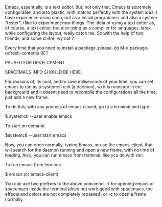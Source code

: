 Emacs, essentially, is a text editor. But, not only that. Emacs is extremely configurable, and also plastic, 
with matchs perfectly with the system idea. I have experience using nano, but as a inicial programmer and 
also a system "tester", i like to experiment new things. The ideia of using a text editor as, of course, a 
text editor, but also using as a compiler for languages, latex, while configuring the layout, really catch me.
So with the help of two friends, and some chifre, wy not ?

Every time that you need to install a package, please, do M-x package-refresh-contents RET

PAUSED FOR DEVELOPMENT

SPACEMACS INFO SHOULD BE HERE.

For reasons of, its cool, and to save miliseconds of your time, you can set emacs to run as a systemctl unit (a daemon), so it is runningn in the background and it doesnt need to recompile the configurations all the time, just add a new frame. 

To do this, with any process of emacs closed, go to a terminal and type

$ systemctl --user enable emacs

To start on demand

$systemctl --user start emacs

Now, you can open normally, typing Emacs, or use the emacs-client, that will search for the daemon running and open a new frame, with no time of loading. Also, you can run emacs from terminal, like you do with vim. 

To run emacs from terminal

$ emacs (or emacs-client)

You can use two prefixes to the above comamnd. -t for opening emacs or spacemacs inside the terminal (does not work good with spacemacs, the effects and colors are not completely repassed) or -c to open a frame normally. 
